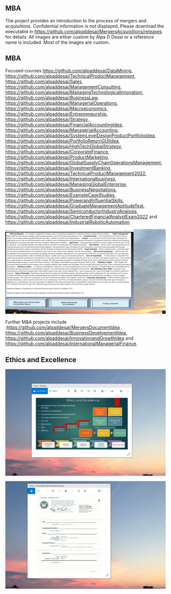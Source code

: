 ## MBA 

The project provides an introduction to the process of mergers and acquisitions. Confidential information is not displayed. 
Please download the executable in https://github.com/alpaddesai/MergersAcquisitions/releases for details. 
All images are either custom by Alpa D Desai or a reference name is included.
Most of the images are custom. 

## MBA
Focused courses https://github.com/alpaddesai/DataMining, https://github.com/alpaddesai/TechnicalProductManagement, https://github.com/alpaddesai/Sales,   https://github.com/alpaddesai/ManagementConsulting, https://github.com/alpaddesai/ManagingTechnologicalInnovation, https://github.com/alpaddesai/BusinessLaw, https://github.com/alpaddesai/ManagerialOperations, https://github.com/alpaddesai/Macroeconomics,  https://github.com/alpaddesai/Entrepreneurship, https://github.com/alpaddesai/Strategy, https://github.com/alpaddesai/FinancialAccountingIdea, https://github.com/alpaddesai/ManagerialAccounting, https://github.com/alpaddesai/SystemLevelDesignProductPortfolioIdea, https://github.com/alpaddesai/PortfolioReturnGUIIdea, https://github.com/alpaddesai/HighTechGlobalStrategy, https://github.com/alpaddesai/CorporateFinance, https://github.com/alpaddesai/ProductMarketing, https://github.com/alpaddesai/GlobalSupplyChainOperationsManagement, https://github.com/alpaddesai/InvestmentBanking, https://github.com/alpaddesai/TechnicalProductManagement2022, https://github.com/alpaddesai/Internationalbusiness, https://github.com/alpaddesai/ManagingGlobalEnterprise, https://github.com/alpaddesai/BusinessNegotiations, https://github.com/alpaddesai/ExampleCaseStudies, https://github.com/alpaddesai/PowerandInfluentialSkills, https://github.com/alpaddesai/GraduateManagementAptitudeTest, https://github.com/alpaddesai/SemiconductorIndustryAnalysis, https://github.com/alpaddesai/CharteredFinancialAnalystExam2022 and https://github.com/alpaddesai/IndustrialRoboticAutomation.

![image](Image.png)

Further M&A projects include :https://github.com/alpaddesai/MergersDocumentIdea , https://github.com/alpaddesai/BusinessDevelopmentIdea, https://github.com/alpaddesai/InnovationandGrowthIdea and https://github.com/alpaddesai/InternationalManagerialFinance.

 ## Ethics and Excellence
![image](EthicsandExcellence.png)

![image](USCopyrightCertificate.png)

